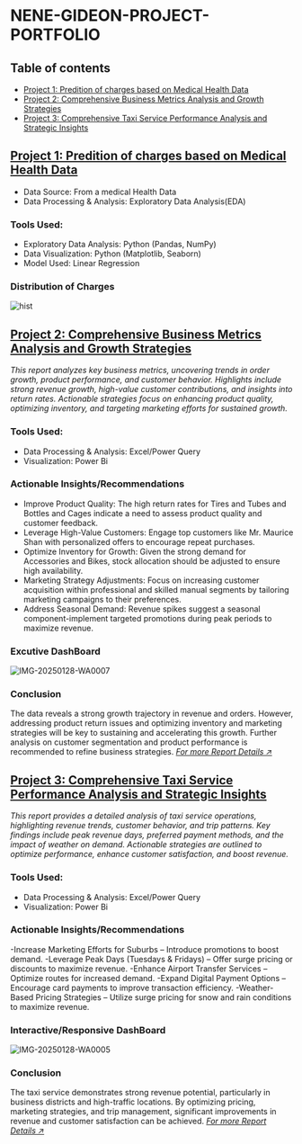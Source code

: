 # NENE-GIDEON-PROJECT-PORTFOLIO


## Table of contents
- [Project 1: Predition of charges based on Medical Health Data](#Project-1)
- [Project 2:  Comprehensive Business Metrics Analysis and Growth Strategies](#Project-2)
- [Project 3:  Comprehensive Taxi Service Performance Analysis and Strategic Insights](#Project-3)


## [Project 1: Predition of charges based on Medical Health Data](https://github.com/DGideonnene/Medical-ML)
* Data Source: From a medical Health Data
* Data Processing & Analysis: Exploratory Data Analysis(EDA)

### Tools Used:
- Exploratory Data Analysis: Python (Pandas, NumPy)
- Data Visualization: Python (Matplotlib, Seaborn)
- Model Used: Linear Regression

### Distribution of Charges
![hist](https://github.com/user-attachments/assets/da3055a6-3a68-4de2-9db7-0213d8454cf4)

## [Project 2:  Comprehensive Business Metrics Analysis and Growth Strategies](https://github.com/DGideonnene/Medical-ML)
*This report analyzes key business metrics, uncovering trends in order growth, product performance, and customer behavior. Highlights include strong revenue growth, high-value customer contributions, and insights into return rates. Actionable strategies focus on enhancing product quality, optimizing inventory, and targeting marketing efforts for sustained growth.*

### Tools Used:
- Data Processing & Analysis: Excel/Power Query
- Visualization: Power Bi

### Actionable Insights/Recommendations
- Improve Product Quality: The high return rates for Tires and Tubes and Bottles and Cages indicate a need to assess product quality and customer feedback.
- Leverage High-Value Customers: Engage top customers like Mr. Maurice Shan with personalized offers to encourage repeat purchases.
- Optimize Inventory for Growth: Given the strong demand for Accessories and Bikes, stock allocation should be adjusted to ensure high availability.
- Marketing Strategy Adjustments: Focus on increasing customer acquisition within professional and skilled manual segments by tailoring marketing campaigns to their preferences.
- Address Seasonal Demand: Revenue spikes suggest a seasonal component-implement targeted promotions during peak periods to maximize revenue.

### Excutive DashBoard
![IMG-20250128-WA0007](https://github.com/user-attachments/assets/6d136019-b35d-492b-a244-9daf1af84689)

### Conclusion
The data reveals a strong growth trajectory in revenue and orders. However, addressing product return issues and optimizing inventory and marketing strategies will be key to sustaining and accelerating this growth. Further analysis on customer segmentation and product performance is recommended to refine business strategies.
*[For more Report Details ↗️](https://github.com/DGideonnene/Medical-ML)*


## [Project 3:  Comprehensive Taxi Service Performance Analysis and Strategic Insights](https://github.com/DGideonnene/Medical-ML)
*This report provides a detailed analysis of taxi service operations, highlighting revenue trends, customer behavior, and trip patterns. Key findings include peak revenue days, preferred payment methods, and the impact of weather on demand. Actionable strategies are outlined to optimize performance, enhance customer satisfaction, and boost revenue.*

### Tools Used:
- Data Processing & Analysis: Excel/Power Query
- Visualization: Power Bi

### Actionable Insights/Recommendations
-Increase Marketing Efforts for Suburbs – Introduce promotions to boost demand.
-Leverage Peak Days (Tuesdays & Fridays) – Offer surge pricing or discounts to maximize revenue.
-Enhance Airport Transfer Services – Optimize routes for increased demand.
-Expand Digital Payment Options – Encourage card payments to improve transaction efficiency.
-Weather-Based Pricing Strategies – Utilize surge pricing for snow and rain conditions to maximize revenue.

### Interactive/Responsive DashBoard
![IMG-20250128-WA0005](https://github.com/user-attachments/assets/51d82064-edf2-4cba-9983-6f27e95fca39)

### Conclusion
The taxi service demonstrates strong revenue potential, particularly in business districts and high-traffic locations. By optimizing pricing, marketing strategies, and trip management, significant improvements in revenue and customer satisfaction can be achieved.
*[For more Report Details ↗️](https://github.com/DGideonnene/Medical-ML)*
